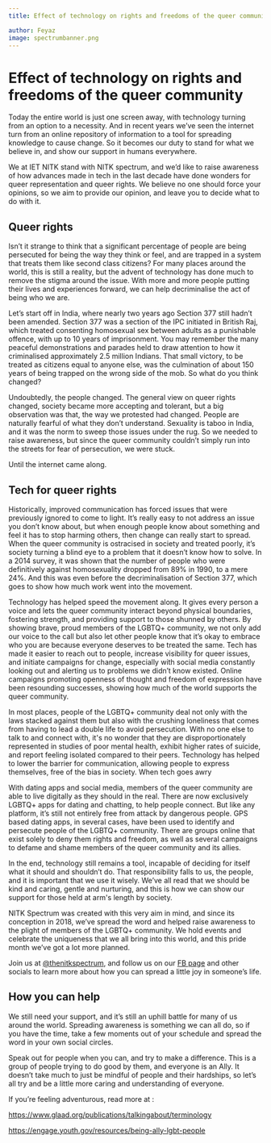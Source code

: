 ```yaml
---
title: Effect of technology on rights and freedoms of the queer community

author: Feyaz 
image: spectrumbanner.png
---
```


# Effect of technology on rights and freedoms of the queer community

Today the entire world is just one screen away, with technology turning from an option to a necessity. And in recent years we’ve seen the internet turn from an online repository of information to a tool for spreading knowledge to cause change. So it becomes our duty to stand for what we believe in, and show our support in humans everywhere.

We at IET NITK stand with NITK spectrum, and we’d like to raise awareness of how advances made in tech in the last decade have done wonders for queer representation and queer rights. We believe no one should force your opinions, so we aim to provide our opinion, and leave you to decide what to do with it. 

## Queer rights
Isn’t it strange to think that a significant percentage of people are being persecuted for being the way they think or feel, and are trapped in a system that treats them like second class citizens? For many places around the world, this is still a reality, but the advent of technology has done much to remove the stigma around the issue. With more and more people putting their lives and experiences forward, we can help decriminalise the act of being who we are.

Let’s start off in India, where nearly two years ago Section 377 still hadn’t been amended. Section 377 was a section of the IPC initiated in British Raj, which treated consenting homosexual sex between adults as a punishable offence, with up to 10 years of imprisonment. You may remember the many peaceful demonstrations and parades held to draw attention to how it criminalised approximately 2.5 million Indians. That small victory, to be treated as citizens equal to anyone else, was the culmination of about 150 years of being trapped on the wrong side of the mob. So what do you think changed?

Undoubtedly, the people changed. The general view on queer rights changed, society became more accepting and tolerant, but a big observation was that, the way we protested had changed. People are naturally fearful of what they don’t understand. Sexuality is taboo in India, and it was the norm to sweep those issues under the rug. So we needed to raise awareness, but since the queer community couldn’t simply run into the streets for fear of persecution, we were stuck. 

Until the internet came along.

## Tech for queer rights

Historically, improved communication has forced issues that were previously ignored to come to light. It’s really easy to not address an issue you don’t know about, but when enough people know about something and feel it has to stop harming others, then change can really start to spread. When the queer community is ostracised in society and treated poorly, it’s society turning a blind eye to a problem that it doesn’t know how to solve. In a 2014 survey, it was shown that the number of people who were definitively against homosexuality dropped from 89% in 1990, to a mere 24%. And this was even before the decriminalisation of Section 377, which goes to show how much work went into the movement.  

Technology has helped speed the movement along. It gives every person a voice and lets the queer community interact beyond physical boundaries, fostering strength, and providing support to those shunned by others. By showing brave, proud members of the LGBTQ+ community, we not only add our voice to the call but also let other people know that it’s okay to embrace who you are because everyone deserves to be treated the same. Tech has made it easier to reach out to people, increase visibility for queer issues, and initiate campaigns for change, especially with social media constantly looking out and alerting us to problems we didn’t know existed. Online campaigns promoting openness of thought and freedom of expression have been resounding successes, showing how much of the world supports the queer community.

In most places, people of the LGBTQ+ community deal not only with the laws stacked against them but also with the crushing loneliness that comes from having to lead a double life to avoid persecution. With no one else to talk to and connect with, it's no wonder that they are disproportionately represented in studies of poor mental health, exhibit higher rates of suicide, and report feeling isolated compared to their peers. Technology has helped to lower the barrier for communication, allowing people to express themselves, free of the bias in society. 
When tech goes awry

With dating apps and social media, members of the queer community are able to live digitally as they should in the real. There are now exclusively LGBTQ+ apps for dating and chatting, to help people connect. But like any platform, it’s still not entirely free from attack by dangerous people. GPS based dating apps, in several cases, have been used to identify and persecute people of the LGBTQ+ community. There are groups online that exist solely to deny them rights and freedom, as well as several campaigns to defame and shame members of the queer community and its allies. 

In the end, technology still remains a tool, incapable of deciding for itself what it should and shouldn’t do. That responsibility falls to us, the people, and it is important that we use it wisely. We’ve all read that we should be kind and caring, gentle and nurturing, and this is how we can show our support for those held at arm's length by society. 

NITK Spectrum was created with this very aim in mind, and since its conception in 2018, we’ve spread the word and helped raise awareness to the plight of members of the LGBTQ+ community.  We hold events and celebrate the uniqueness that we all bring into this world, and this pride month we’ve got a lot more planned.

Join us at [@thenitkspectrum](https://www.instagram.com/thenitkspectrum/), and follow us on our [FB page](https://www.facebook.com/thenitkspectrum/) and other socials to learn more about how you can spread a little joy in someone’s life.

## How you can help
We still need your support, and it’s still an uphill battle for many of us around the world. Spreading awareness is something we can all do, so if you have the time, take a few moments out of your schedule and spread the word in your own social circles. 

Speak out for people when you can, and try to make a difference. This is a group of people trying to do good by them, and everyone is an Ally. It doesn’t take much to just be mindful of people and their hardships, so let’s all try and be a little more caring and understanding of everyone.


If you’re feeling adventurous, read more at :

https://www.glaad.org/publications/talkingabout/terminology

https://engage.youth.gov/resources/being-ally-lgbt-people




